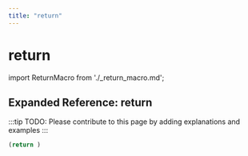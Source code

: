 ```yaml
---
title: "return"
---
```


# return

import ReturnMacro from './_return_macro.md';

<ReturnMacro />

## Expanded Reference: return

:::tip
TODO: Please contribute to this page by adding explanations and examples
:::

```lisp
(return )
```
